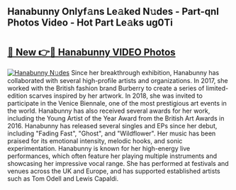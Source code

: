 ## Hanabunny Onlyf𝚊ns Le𝚊ked N𝚞des - Part-qnI Photos Video - Hot Part Le𝚊ks ug0Ti

# <h2><a href="http://ab33695.deff.icu/?id=Hanabunny">🔗 New 👉🔴 Hanabunny VIDEO Photos</a></h2>

[![Hanabunny N𝚞des](https://i.imgur.com/rIISA9y.gif)](http://ab33695.deff.icu/?id=Hanabunny)
Since her breakthrough exhibition, Hanabunny has collaborated with several high-profile artists and organizations. In 2017, she worked with the British fashion brand Burberry to create a series of limited-edition scarves inspired by her artwork. In 2018, she was invited to participate in the Venice Biennale, one of the most prestigious art events in the world. Hanabunny has also received several awards for her work, including the Young Artist of the Year Award from the British Art Awards in 2016. Hanabunny has released several singles and EPs since her debut, including "Fading Fast", "Ghost", and "Wildflower". Her music has been praised for its emotional intensity, melodic hooks, and sonic experimentation. Hanabunny is known for her high-energy live performances, which often feature her playing multiple instruments and showcasing her impressive vocal range. She has performed at festivals and venues across the UK and Europe, and has supported established artists such as Tom Odell and Lewis Capaldi.
